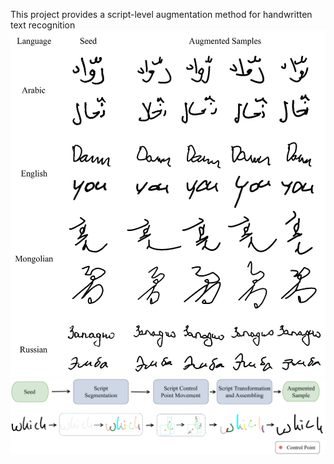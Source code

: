 This project provides a script-level augmentation method for handwritten text recognition  
![iamge](https://github.com/IMU-MachineLearningSXD/script-level_aug_ICFHR2022/blob/main/dst/samples.jpg)  
![image](https://github.com/IMU-MachineLearningSXD/script-level_aug_ICFHR2022/blob/main/dst/flow.jpg)

